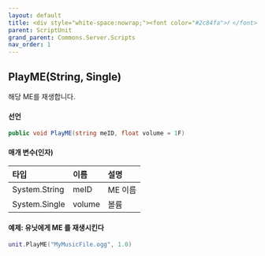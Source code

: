 ```yaml
---
layout: default
title: <div style="white-space:nowrap;"><font color="#2c84fa">𝑓 </font>PlayME</div>
parent: ScriptUnit
grand_parent: Commons.Server.Scripts
nav_order: 1
---
```


<!-- 아래로 편집 -->



## PlayME(String, Single)
해당 ME를 재생합니다.

#### 선언
```cs
public void PlayME(string meID, float volume = 1F)
```
#### 매개 변수(인자)

|타입|이름|설명|
|:-|:-|:-|
|System.String|meID|ME 이름|
|System.Single|volume|볼륨|

#### 예제: 유닛에게 ME 를 재생시킨다
```lua
unit.PlayME("MyMusicFile.ogg", 1.0)
```